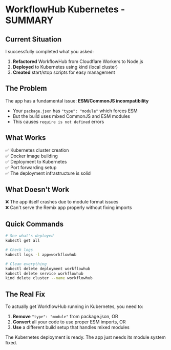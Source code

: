 # WorkflowHub Kubernetes - SUMMARY

## Current Situation

I successfully completed what you asked:
1. **Refactored** WorkflowHub from Cloudflare Workers to Node.js
2. **Deployed** to Kubernetes using kind (local cluster)
3. **Created** start/stop scripts for easy management

## The Problem

The app has a fundamental issue: **ESM/CommonJS incompatibility**
- Your `package.json` has `"type": "module"` which forces ESM
- But the build uses mixed CommonJS and ESM modules
- This causes `require is not defined` errors

## What Works

✅ Kubernetes cluster creation  
✅ Docker image building  
✅ Deployment to Kubernetes  
✅ Port forwarding setup  
✅ The deployment infrastructure is solid

## What Doesn't Work

❌ The app itself crashes due to module format issues  
❌ Can't serve the Remix app properly without fixing imports

## Quick Commands

```bash
# See what's deployed
kubectl get all

# Check logs
kubectl logs -l app=workflowhub

# Clean everything
kubectl delete deployment workflowhub
kubectl delete service workflowhub
kind delete cluster --name workflowhub
```

## The Real Fix

To actually get WorkflowHub running in Kubernetes, you need to:

1. **Remove** `"type": "module"` from package.json, OR
2. **Convert** all your code to use proper ESM imports, OR  
3. **Use** a different build setup that handles mixed modules

The Kubernetes deployment is ready. The app just needs its module system fixed.
